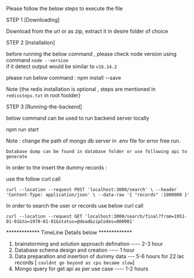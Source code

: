 Please follow the below steps to execute the file

STEP 1 [Downloading]

Download from the url or as zip, extract it in desire folder of choice


STEP 2 [Installation]

before running the below command , please check node version  using command `node --version`  
if it detect output would be similar to `v16.14.2`


please run below command :
npm install --save


Note {the redis installation is optional , steps are mentioned in `redissteps.txt` in root foolder}

STEP 3 [Running-the-backend]

below command can be used to run backend server locally 

npm run start 


Note : change the path of mongo db server in .env file for error free run.

`Database dump can be found in database folder or use following api to generate`

In order to the insert the dummy records :

use the follow curl call

`
curl --location --request POST 'localhost:3000/search' \
--header 'Content-Type: application/json' \
--data-raw '{
    "records" :1000000
}'
`


In order to search the user or records use below curl call

`
curl --location --request GET 'localhost:3000/search/final?from=1951-01-01&to=1970-01-01&status=@dead&zipCodes=800001'
`




************* TimeLine Details below *************

1. brainstorming and solution approach defination ----  2-3 hour
2. Database schema design and creation ---- 1 hour
3. Data preparation and insertion of dummy data --- 5-6 hours for 22 lac records   [ `couldnt go beyond as cpu became slow`]
4. Mongo query for get api as per use case  ---- 1-2 hours 